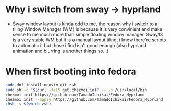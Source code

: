 # Why i switch from sway -> hyprland
- Sway window layout is kinda odd to me, the reason why i switch to a tiling Window Manager (WM) is because it is very convinient and make sense to me much more than simple floating window manager. Sway/I3 is a very stable WM but it is a manual layout tiling, i know there're scripts to automatic it but those i find isn't good enough (also hyprland animation and blurring is another things so...)

# When first booting into fedora
```bash
sudo dnf install neovim git zsh
sudo sh -c "$(curl -fsLS get.chezmoi.io)" -- -b /usr/local/bin
chezmoi init https://github.com/TamadoIchikai/Fedora_Hyprland
chezmoi init --apply https://github.com/TamadoIchikai/Fedora_Hyprland
chsh -s $(which zsh)
```
